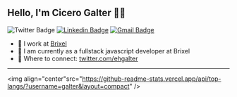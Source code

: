 ## Hello, I'm Cicero Galter 👋🚀


![Twitter Badge](https://img.shields.io/badge/-@ehgalter-3370cc?style=flat&labelColor=3370cc&logo=twitter&logoColor=white&link=https://twitter.com/ehgalter)
[![Linkedin Badge](https://img.shields.io/badge/-cicerogalter-3370cc?style=flat&logo=Linkedin&logoColor=white&link=https://linkedin.com/in/cicerogalter)][linkedin]
[![Gmail Badge](https://img.shields.io/badge/-ehgalter@gmail.com-3370cc?style=flat&logo=Gmail&logoColor=white&link=mailto:ehgalter@gmail.com)][mail]

- 💼 I work at [Brixel](https://www.brixel.ch/)
- 💬 I am currently as a fullstack javascript developer at Brixel
- 🤝 Where to connect: [twitter.com/ehgalter](https://www.twitter.com/ehgalter)

-------
  <img align="center"src="https://github-readme-stats.vercel.app/api/top-langs/?username=galter&layout=compact" />

[twitter]: https://twitter.com/ehgalter
[instagram]: https://instagram.com/ehgalter
[linkedin]: https://linkedin.com/in/cicerogalter
[mail]: mailto:ehgalter@gmail.com

